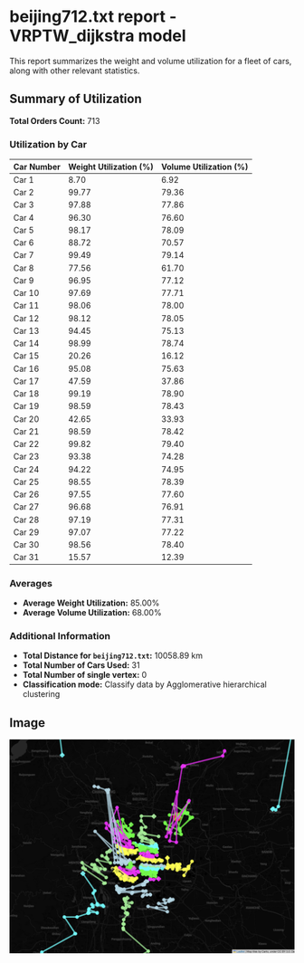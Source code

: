 # beijing712.txt report - VRPTW_dijkstra model

This report summarizes the weight and volume utilization for a fleet of cars, along with other relevant statistics.

## Summary of Utilization

**Total Orders Count:** 713

### Utilization by Car

| Car Number | Weight Utilization (%) | Volume Utilization (%) |
|------------|------------------------|------------------------|
| Car 1      | 8.70                   | 6.92                   |
| Car 2      | 99.77                  | 79.36                  |
| Car 3      | 97.88                  | 77.86                  |
| Car 4      | 96.30                  | 76.60                  |
| Car 5      | 98.17                  | 78.09                  |
| Car 6      | 88.72                  | 70.57                  |
| Car 7      | 99.49                  | 79.14                  |
| Car 8      | 77.56                  | 61.70                  |
| Car 9      | 96.95                  | 77.12                  |
| Car 10     | 97.69                  | 77.71                  |
| Car 11     | 98.06                  | 78.00                  |
| Car 12     | 98.12                  | 78.05                  |
| Car 13     | 94.45                  | 75.13                  |
| Car 14     | 98.99                  | 78.74                  |
| Car 15     | 20.26                  | 16.12                  |
| Car 16     | 95.08                  | 75.63                  |
| Car 17     | 47.59                  | 37.86                  |
| Car 18     | 99.19                  | 78.90                  |
| Car 19     | 98.59                  | 78.43                  |
| Car 20     | 42.65                  | 33.93                  |
| Car 21     | 98.59                  | 78.42                  |
| Car 22     | 99.82                  | 79.40                  |
| Car 23     | 93.38                  | 74.28                  |
| Car 24     | 94.22                  | 74.95                  |
| Car 25     | 98.55                  | 78.39                  |
| Car 26     | 97.55                  | 77.60                  |
| Car 27     | 96.68                  | 76.91                  |
| Car 28     | 97.19                  | 77.31                  |
| Car 29     | 97.07                  | 77.22                  |
| Car 30     | 98.56                  | 78.40                  |
| Car 31     | 15.57                  | 12.39                  |

### Averages

- **Average Weight Utilization:** 85.00%
- **Average Volume Utilization:** 68.00%

### Additional Information

- **Total Distance for `beijing712.txt`:** 10058.89 km
- **Total Number of Cars Used:** 31
- **Total Number of single vertex:** 0
- **Classification mode:** Classify data by Agglomerative hierarchical clustering

## Image

<!-- ![Transport Fleet](/Users/ryanlil86/Desktop/database/job/intern/凯捷/project/model/dijkstra/hierarchical/route_map_beijing712.png) -->
![Transport Fleet](beijing712_dij_VRPTW_hierarchical.png)
